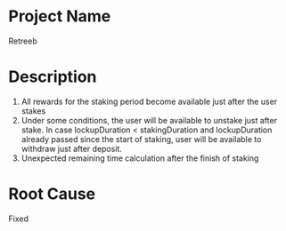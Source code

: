 # Project Name
Retreeb

# Description
1. All rewards for the staking period become available just after the user stakes
2. Under some conditions, the user will be available to unstake just after stake. In case lockupDuration < stakingDuration and lockupDuration already passed since the start of staking, user will be available to withdraw just after deposit.
3. Unexpected remaining time calculation after the finish of staking

# Root Cause
Fixed
